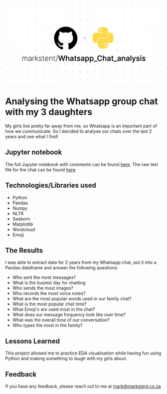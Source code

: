 
![Whatsapp chat](/Whatsapp_Chat_analysis.jpeg)

# Analysing the Whatsapp group chat with my 3 daughters

My girls live pretty far away from me, so Whatsapp is an important part of how we communicate. So I decided to analyse our chats over the last 2 years and see what I find!

## Jupyter notebook

The full Jupyter notebook with comments can be found [here](whatsapp_chat.ipynb). 
The raw text file for the chat can be found [here](_chat.txt)

## Technologies/Libraries used

- Python
- Pandas
- Numpy
- NLTK
- Seaborn
- Matplotlib
- Wordcloud
- Emoji
## The Results

I was able to extract data for 2 years from my Whatsapp chat, put it into a Pandas dataframe and answer the following questions:

- Who sent the most messages?
- What is the busiest day for chatting
- Who sends the most images?
- Who records the most voice notes?
- What are the most popular words used in our family chat?
- What is the most popular chat time?
- What Emoji's are used most in the chat?
- What does our message frequency look like over time?
- What was the overall tone of our conversation?
- Who types the most in the family?
## Lessons Learned

This project allowed me to practice EDA visualisation while having fun using Python and making something to laugh with my girls about.


## Feedback

If you have any feedback, please reach out to me at mark@markstent.co.za

